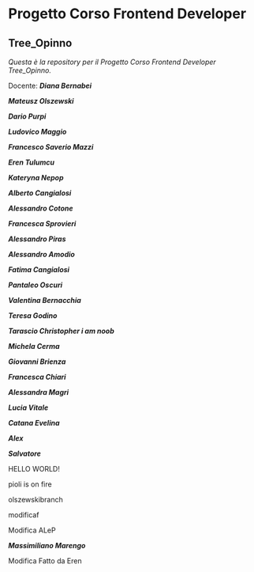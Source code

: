 # Progetto Corso Frontend Developer

## Tree_Opinno

_Questa è la repository per il Progetto Corso Frontend Developer Tree_Opinno._

Docente: **_Diana Bernabei_**

**_Mateusz Olszewski_**

**_Dario Purpi_**

**_Ludovico Maggio_**

**_Francesco Saverio Mazzi_**

**_Eren Tulumcu_**

**_Kateryna Nepop_**

**_Alberto Cangialosi_**

**_Alessandro Cotone_**

**_Francesca Sprovieri_**

**_Alessandro Piras_**

**_Alessandro Amodio_**

**_Fatima Cangialosi_**

**_Pantaleo Oscuri_**

**_Valentina Bernacchia_**

**_Teresa Godino_**

**_Tarascio Christopher i am noob_**

**_Michela Cerma_**

**_Giovanni Brienza_**

**_Francesca Chiari_**

**_Alessandra Magri_**

**_Lucia Vitale_**

**_Catana Evelina_**

**_Alex_**

**_Salvatore_**


HELLO WORLD!



pioli is on fire


olszewskibranch

modificaf

Modifica ALeP

**_Massimiliano Marengo_**

Modifica Fatto da Eren 